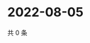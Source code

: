 # 2022-08-05

共 0 条

<!-- BEGIN WEIBO -->
<!-- 最后更新时间 Fri Aug 05 2022 05:14:29 GMT+0800 (China Standard Time) -->

<!-- END WEIBO -->
